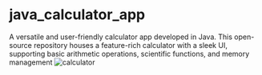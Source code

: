 # java_calculator_app
A versatile and user-friendly calculator app developed in Java. This open-source repository houses a feature-rich calculator with a sleek UI, supporting basic arithmetic operations, scientific functions, and memory management
![calculator](https://github.com/chirag-gitt/java_calculator_app/assets/137388222/fbe630fd-d8a0-41b9-a2dd-4d1dfb0e0002)
